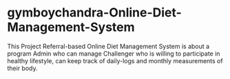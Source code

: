 # gymboychandra-Online-Diet-Management-System
This Project Referral-based Online Diet Management System is about a program Admin who can manage Challenger who is willing to participate in healthy lifestyle, can keep track of daily-logs and monthly measurements of their body.
